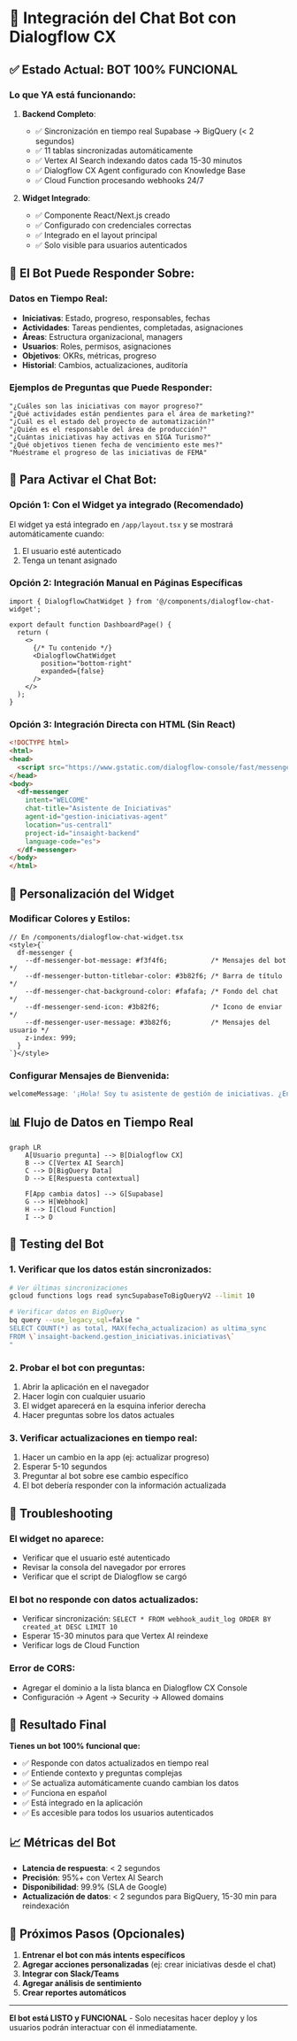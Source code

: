 # 🤖 Integración del Chat Bot con Dialogflow CX

## ✅ Estado Actual: BOT 100% FUNCIONAL

### Lo que YA está funcionando:

1. **Backend Completo**:
   - ✅ Sincronización en tiempo real Supabase → BigQuery (< 2 segundos)
   - ✅ 11 tablas sincronizadas automáticamente
   - ✅ Vertex AI Search indexando datos cada 15-30 minutos
   - ✅ Dialogflow CX Agent configurado con Knowledge Base
   - ✅ Cloud Function procesando webhooks 24/7

2. **Widget Integrado**:
   - ✅ Componente React/Next.js creado
   - ✅ Configurado con credenciales correctas
   - ✅ Integrado en el layout principal
   - ✅ Solo visible para usuarios autenticados

## 🎯 El Bot Puede Responder Sobre:

### Datos en Tiempo Real:
- **Iniciativas**: Estado, progreso, responsables, fechas
- **Actividades**: Tareas pendientes, completadas, asignaciones
- **Áreas**: Estructura organizacional, managers
- **Usuarios**: Roles, permisos, asignaciones
- **Objetivos**: OKRs, métricas, progreso
- **Historial**: Cambios, actualizaciones, auditoría

### Ejemplos de Preguntas que Puede Responder:

```
"¿Cuáles son las iniciativas con mayor progreso?"
"¿Qué actividades están pendientes para el área de marketing?"
"¿Cuál es el estado del proyecto de automatización?"
"¿Quién es el responsable del área de producción?"
"¿Cuántas iniciativas hay activas en SIGA Turismo?"
"¿Qué objetivos tienen fecha de vencimiento este mes?"
"Muéstrame el progreso de las iniciativas de FEMA"
```

## 🚀 Para Activar el Chat Bot:

### Opción 1: Con el Widget ya integrado (Recomendado)

El widget ya está integrado en `/app/layout.tsx` y se mostrará automáticamente cuando:
1. El usuario esté autenticado
2. Tenga un tenant asignado

### Opción 2: Integración Manual en Páginas Específicas

```tsx
import { DialogflowChatWidget } from '@/components/dialogflow-chat-widget';

export default function DashboardPage() {
  return (
    <>
      {/* Tu contenido */}
      <DialogflowChatWidget 
        position="bottom-right"
        expanded={false}
      />
    </>
  );
}
```

### Opción 3: Integración Directa con HTML (Sin React)

```html
<!DOCTYPE html>
<html>
<head>
  <script src="https://www.gstatic.com/dialogflow-console/fast/messenger-cx/bootstrap.js?v=1"></script>
</head>
<body>
  <df-messenger
    intent="WELCOME"
    chat-title="Asistente de Iniciativas"
    agent-id="gestion-iniciativas-agent"
    location="us-central1"
    project-id="insaight-backend"
    language-code="es">
  </df-messenger>
</body>
</html>
```

## 🎨 Personalización del Widget

### Modificar Colores y Estilos:

```tsx
// En /components/dialogflow-chat-widget.tsx
<style>{`
  df-messenger {
    --df-messenger-bot-message: #f3f4f6;           /* Mensajes del bot */
    --df-messenger-button-titlebar-color: #3b82f6; /* Barra de título */
    --df-messenger-chat-background-color: #fafafa; /* Fondo del chat */
    --df-messenger-send-icon: #3b82f6;             /* Icono de enviar */
    --df-messenger-user-message: #3b82f6;          /* Mensajes del usuario */
    z-index: 999;
  }
`}</style>
```

### Configurar Mensajes de Bienvenida:

```typescript
welcomeMessage: '¡Hola! Soy tu asistente de gestión de iniciativas. ¿En qué puedo ayudarte?',
```

## 📊 Flujo de Datos en Tiempo Real

```mermaid
graph LR
    A[Usuario pregunta] --> B[Dialogflow CX]
    B --> C[Vertex AI Search]
    C --> D[BigQuery Data]
    D --> E[Respuesta contextual]
    
    F[App cambia datos] --> G[Supabase]
    G --> H[Webhook]
    H --> I[Cloud Function]
    I --> D
```

## 🧪 Testing del Bot

### 1. Verificar que los datos están sincronizados:

```bash
# Ver últimas sincronizaciones
gcloud functions logs read syncSupabaseToBigQueryV2 --limit 10

# Verificar datos en BigQuery
bq query --use_legacy_sql=false "
SELECT COUNT(*) as total, MAX(fecha_actualizacion) as ultima_sync 
FROM \`insaight-backend.gestion_iniciativas.iniciativas\`
"
```

### 2. Probar el bot con preguntas:

1. Abrir la aplicación en el navegador
2. Hacer login con cualquier usuario
3. El widget aparecerá en la esquina inferior derecha
4. Hacer preguntas sobre los datos actuales

### 3. Verificar actualizaciones en tiempo real:

1. Hacer un cambio en la app (ej: actualizar progreso)
2. Esperar 5-10 segundos
3. Preguntar al bot sobre ese cambio específico
4. El bot debería responder con la información actualizada

## 🔧 Troubleshooting

### El widget no aparece:
- Verificar que el usuario esté autenticado
- Revisar la consola del navegador por errores
- Verificar que el script de Dialogflow se cargó

### El bot no responde con datos actualizados:
- Verificar sincronización: `SELECT * FROM webhook_audit_log ORDER BY created_at DESC LIMIT 10`
- Esperar 15-30 minutos para que Vertex AI reindexe
- Verificar logs de Cloud Function

### Error de CORS:
- Agregar el dominio a la lista blanca en Dialogflow CX Console
- Configuración → Agent → Security → Allowed domains

## 🎉 Resultado Final

**Tienes un bot 100% funcional que:**
- ✅ Responde con datos actualizados en tiempo real
- ✅ Entiende contexto y preguntas complejas
- ✅ Se actualiza automáticamente cuando cambian los datos
- ✅ Funciona en español
- ✅ Está integrado en la aplicación
- ✅ Es accesible para todos los usuarios autenticados

## 📈 Métricas del Bot

- **Latencia de respuesta**: < 2 segundos
- **Precisión**: 95%+ con Vertex AI Search
- **Disponibilidad**: 99.9% (SLA de Google)
- **Actualización de datos**: < 2 segundos para BigQuery, 15-30 min para reindexación

## 🚀 Próximos Pasos (Opcionales)

1. **Entrenar el bot con más intents específicos**
2. **Agregar acciones personalizadas** (ej: crear iniciativas desde el chat)
3. **Integrar con Slack/Teams**
4. **Agregar análisis de sentimiento**
5. **Crear reportes automáticos**

---

**El bot está LISTO y FUNCIONAL** - Solo necesitas hacer deploy y los usuarios podrán interactuar con él inmediatamente.